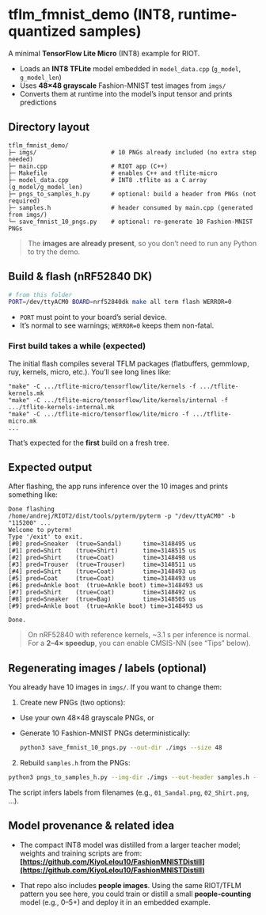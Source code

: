 # tflm\_fmnist\_demo (INT8, runtime-quantized samples)

A minimal **TensorFlow Lite Micro** (INT8) example for RIOT.

* Loads an **INT8 TFLite** model embedded in `model_data.cpp` (`g_model`, `g_model_len`)
* Uses **48×48 grayscale** Fashion-MNIST test images from `imgs/`
* Converts them at runtime into the model’s input tensor and prints predictions

## Directory layout

```
tflm_fmnist_demo/
├─ imgs/                     # 10 PNGs already included (no extra step needed)
├─ main.cpp                  # RIOT app (C++)
├─ Makefile                  # enables C++ and tflite-micro
├─ model_data.cpp            # INT8 .tflite as a C array (g_model/g_model_len)
├─ pngs_to_samples_h.py      # optional: build a header from PNGs (not required)
├─ samples.h                 # header consumed by main.cpp (generated from imgs/)
└─ save_fmnist_10_pngs.py    # optional: re-generate 10 Fashion-MNIST PNGs
```

> The **images are already present**, so you don’t need to run any Python to try the demo.

## Build & flash (nRF52840 DK)

```bash
# from this folder
PORT=/dev/ttyACM0 BOARD=nrf52840dk make all term flash WERROR=0
```

* `PORT` must point to your board’s serial device.
* It’s normal to see warnings; `WERROR=0` keeps them non-fatal.

### First build takes a while (expected)

The initial flash compiles several TFLM packages (flatbuffers, gemmlowp, ruy, kernels, micro, etc.). You’ll see long lines like:

```
"make" -C .../tflite-micro/tensorflow/lite/kernels -f .../tflite-kernels.mk
"make" -C .../tflite-micro/tensorflow/lite/kernels/internal -f .../tflite-kernels-internal.mk
"make" -C .../tflite-micro/tensorflow/lite/micro -f .../tflite-micro.mk
...
```

That’s expected for the **first** build on a fresh tree.

## Expected output

After flashing, the app runs inference over the 10 images and prints something like:

```
Done flashing
/home/andrej/RIOT2/dist/tools/pyterm/pyterm -p "/dev/ttyACM0" -b "115200" ...
Welcome to pyterm!
Type '/exit' to exit.
[#0] pred=Sneaker  (true=Sandal)      time=3148495 us
[#1] pred=Shirt    (true=Shirt)       time=3148515 us
[#2] pred=Shirt    (true=Coat)        time=3148498 us
[#3] pred=Trouser  (true=Trouser)     time=3148511 us
[#4] pred=Shirt    (true=Coat)        time=3148493 us
[#5] pred=Coat     (true=Coat)        time=3148493 us
[#6] pred=Ankle boot  (true=Ankle boot) time=3148493 us
[#7] pred=Shirt    (true=Coat)        time=3148492 us
[#8] pred=Sneaker  (true=Bag)         time=3148505 us
[#9] pred=Ankle boot  (true=Ankle boot) time=3148493 us

Done.
```

> On nRF52840 with reference kernels, \~3.1 s per inference is normal.
> For a **2–4× speedup**, you can enable CMSIS-NN (see “Tips” below).

## Regenerating images / labels (optional)

You already have 10 images in `imgs/`. If you want to change them:

1. Create new PNGs (two options):

* Use your own 48×48 grayscale PNGs, or
* Generate 10 Fashion-MNIST PNGs deterministically:

  ```bash
  python3 save_fmnist_10_pngs.py --out-dir ./imgs --size 48
  ```

2. Rebuild `samples.h` from the PNGs:

```bash
python3 pngs_to_samples_h.py --img-dir ./imgs --out-header samples.h --limit 10
```

The script infers labels from filenames (e.g., `01_Sandal.png`, `02_Shirt.png`, …).

## Model provenance & related idea

* The compact INT8 model was distilled from a larger teacher model; weights and training scripts are from:
  **[https://github.com/KiyoLelou10/FashionMNISTDistill](https://github.com/KiyoLelou10/FashionMNISTDistill)**

* That repo also includes **people images**. Using the same RIOT/TFLM pattern you see here, you could train or distill a small **people-counting** model (e.g., 0–5+) and deploy it in an embedded example.